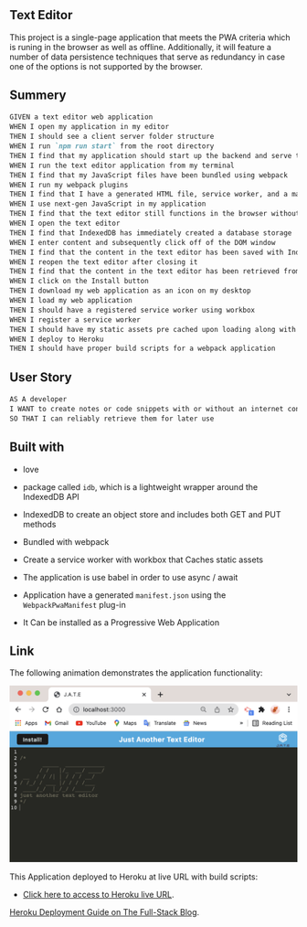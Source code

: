 # <Text-Editor>

## Text Editor
This project is a single-page application that meets the PWA criteria which is runing in the browser as well as offline. Additionally, it will feature a number of data persistence techniques that serve as redundancy in case one of the options is not supported by the browser.

## Summery 

```md
GIVEN a text editor web application
WHEN I open my application in my editor
THEN I should see a client server folder structure
WHEN I run `npm run start` from the root directory
THEN I find that my application should start up the backend and serve the client
WHEN I run the text editor application from my terminal
THEN I find that my JavaScript files have been bundled using webpack
WHEN I run my webpack plugins
THEN I find that I have a generated HTML file, service worker, and a manifest file
WHEN I use next-gen JavaScript in my application
THEN I find that the text editor still functions in the browser without errors
WHEN I open the text editor
THEN I find that IndexedDB has immediately created a database storage
WHEN I enter content and subsequently click off of the DOM window
THEN I find that the content in the text editor has been saved with IndexedDB
WHEN I reopen the text editor after closing it
THEN I find that the content in the text editor has been retrieved from our IndexedDB
WHEN I click on the Install button
THEN I download my web application as an icon on my desktop
WHEN I load my web application
THEN I should have a registered service worker using workbox
WHEN I register a service worker
THEN I should have my static assets pre cached upon loading along with subsequent pages and static assets
WHEN I deploy to Heroku
THEN I should have proper build scripts for a webpack application
```

## User Story

```md
AS A developer
I WANT to create notes or code snippets with or without an internet connection
SO THAT I can reliably retrieve them for later use
```

## Built with
  
  * love 

  * package called `idb`, which is a lightweight wrapper around the IndexedDB API

  * IndexedDB to create an object store and includes both GET and PUT methods

  * Bundled with webpack

  * Create a service worker with workbox that Caches static assets

  * The application is use babel in order to use async / await

  * Application have a generated `manifest.json` using the `WebpackPwaManifest` plug-in

  * It Can be installed as a Progressive Web Application



## Link

The following animation demonstrates the application functionality:

![ScreenShot of text editor web application](client/src/images/ScreenShot.jpg)


This Application deployed to Heroku at live URL with build scripts:
* [Click here to access to Heroku live URL]().

[Heroku Deployment Guide on The Full-Stack Blog](https://coding-boot-camp.github.io/full-stack/heroku/heroku-deployment-guide).
